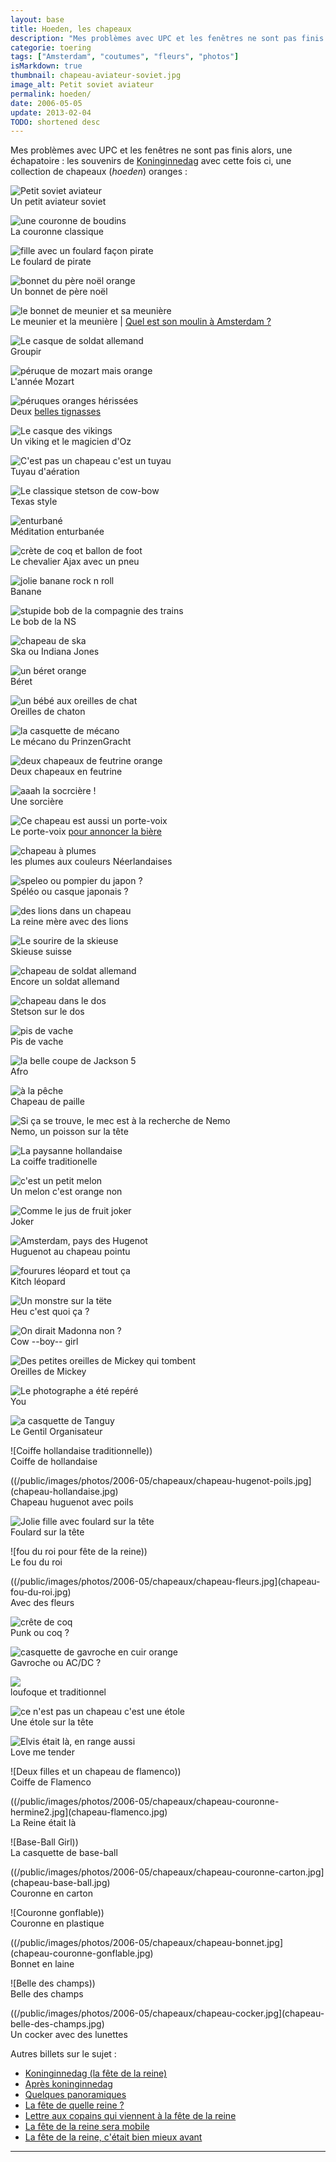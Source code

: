 ```yaml
---
layout: base
title: Hoeden, les chapeaux
description: "Mes problèmes avec UPC et les fenêtres ne sont pas finis alors, une échapatoire : les souvenirs de Koninginnedag avec cette fois ci, une collection de chapea"
categorie: toering
tags: ["Amsterdam", "coutumes", "fleurs", "photos"]
isMarkdown: true
thumbnail: chapeau-aviateur-soviet.jpg
image_alt: Petit soviet aviateur
permalink: hoeden/
date: 2006-05-05
update: 2013-02-04
TODO: shortened desc
---
```


Mes problèmes avec UPC et les fenêtres ne sont pas finis alors, une échapatoire : les souvenirs de [Koninginnedag](/koninginnedag) avec cette fois ci, une collection de chapeaux (*hoeden*) oranges :

<!-- HTML -->
<a name="soviet"></a>
<!-- / HTML -->
![Petit soviet aviateur](chapeau-aviateur-soviet.jpg)  
Un petit aviateur soviet

![une couronne de boudins](chapeau-couronne-boudin.jpg)  
La couronne classique
<!-- HTML -->
<a name="pirate"></a>
<!-- / HTML -->
![fille avec un foulard façon pirate](chapeau-corsaire.jpg)  
Le foulard de pirate

![bonnet du père noël orange](chapeaux-noel.jpg)  
Un bonnet de père noël
<!-- HTML -->
<a name="meunier"></a>
<!-- / HTML -->
![le bonnet de meunier et sa meunière](chapeaux-meunier-meuniere.jpg)  
Le meunier et la meunière | [Quel est son moulin à Amsterdam ?](/les-moulins-d-amsterdam)
<!-- HTML -->
<a name="vermart"></a>
<!-- / HTML -->
![Le casque de soldat allemand](chapeau-vermart.jpg)  
Groupir 

<!-- HTML -->
<a name="mozart"></a>
<!-- / HTML -->
![péruque de mozart mais orange](chapeau-trazom.jpg)  
L'année Mozart
<!-- HTML -->
<a name="tignasses"></a>
<!-- / HTML -->
![péruques oranges hérissées](chapeaux-hirsutes.jpg)  
Deux [belles tignasses](http://www.flickr.com/photos/13274211@N00/470975708/)
<!-- HTML -->
<a name="viking"></a>
<!-- / HTML -->
![Le casque des vikings](chapeaux-viking-oz.jpg)  
Un viking et le magicien d'Oz

![C'est pas un chapeau c'est un tuyau](chapeau-tuyau.jpg)  
Tuyau d'aération
<!-- HTML -->
<a name="cowboy"></a>
<!-- / HTML -->
![Le classique stetson de cow-bow](chapeau-texan.jpg)  
Texas style
<!-- HTML -->
<a name="turban"></a>
<!-- / HTML -->
![enturbané](chapeau-turban.jpg)  
Méditation enturbanée
<!-- HTML -->
<a name="ajax"></a>
<!-- / HTML -->
![crète de coq et ballon de foot](chapeau-ajax.jpg)  
Le chevalier Ajax avec un pneu
<!-- HTML -->
<a name="banane"></a>
<!-- / HTML -->
![jolie banane rock n roll](chapeau-banane.jpg)  
Banane

![stupide bob de la compagnie des trains](chapeaux-bob-ns.jpg)  
Le bob de la NS

![chapeau de ska](chapeau-ska.jpg)  
Ska ou Indiana Jones
<!-- HTML -->
<a name="beret"></a>
<!-- / HTML -->
![un béret orange](chapeau-beret.jpg)  
Béret
<!-- HTML -->
<a name="chat"></a>
<!-- / HTML -->
![un bébé aux oreilles de chat](chapeau-oreilles-chat.jpg)  
Oreilles de chaton

![la casquette de mécano](chapeau-mecano.jpg)  
Le mécano du PrinzenGracht

![deux chapeaux de feutrine orange](chapeaux-feutrine.jpg)  
Deux chapeaux en feutrine
<!-- HTML -->
<a name="sorciere"></a>
<!-- / HTML -->
![aaah la socrcière !](chapeau-sorciere.jpg)  
Une sorcière
<!-- HTML -->
<a name="portevoix"></a>
<!-- / HTML -->
![Ce chapeau est aussi un porte-voix](chapeau-porte-voix.jpg)  
Le porte-voix [pour annoncer la bière](http://www.xs4all.nl/~jlhkrans/Reine_2006/pages/DSCN1569.htm)
<!-- HTML -->
<a name="plumes"></a>
<!-- / HTML -->
![chapeau à plumes](chapeau-plumes.jpg)  
les plumes aux couleurs Néerlandaises
<!-- HTML -->
<a name="speleo"></a>
<!-- / HTML -->
![speleo ou pompier du japon ?](chapeau-pompier-japon.jpg)   
Spéléo ou casque japonais ?
<!-- HTML -->
<a name="lions"></a>
<!-- / HTML -->
![des lions dans un chapeau](chapeau-queenmother.jpg)  
La reine mère avec des lions
<!-- HTML -->
<a name="skieuse"></a>
<!-- / HTML -->
![Le sourire de la skieuse](chapeau-skieuse.jpg)  
Skieuse suisse

![chapeau de soldat allemand](chapeau-ss.jpg)  
Encore un soldat allemand
<!-- HTML -->
<a name="stetson"></a>
<!-- / HTML -->
![chapeau dans le dos](chapeau-stetson.jpg)  
Stetson sur le dos
<!-- HTML -->
<a name="pis"></a>
<!-- / HTML -->
![pis de vache](chapeau-pis.jpg)  
Pis de vache
<!-- HTML -->
<a name="afro"></a>
<!-- / HTML -->
![la belle coupe de Jackson 5](chapeau-perruque-afro.jpg)  
Afro
<!-- HTML -->
<a name="paille"></a>
<!-- / HTML -->
![à la pêche](chapeau-pecheur.jpg)  
Chapeau de paille
<!-- HTML -->
<a name="nemo"></a>
<!-- / HTML -->
![Si ça se trouve, le mec est à la recherche de Nemo](chapeau-nemo.jpg)  
Nemo, un poisson sur la tête
<!-- HTML -->
<a name="coiffe"></a>
<!-- / HTML -->
![La paysanne hollandaise](chapeau-paysanne.jpg)  
La coiffe traditionelle
<!-- HTML -->
<a name="melon"></a>
<!-- / HTML -->
![c'est un petit melon](chapeau-melon.jpg)  
Un melon c'est orange non 
<!-- HTML -->
<a name="joker"></a>
<!-- / HTML -->
![Comme le jus de fruit joker](chapeau-joker.jpg)  
Joker
<!-- HTML -->
<a name="hugenot"></a>
<!-- / HTML -->
![Amsterdam, pays des Hugenot](chapeau-hugenot.jpg)  
Huguenot au chapeau pointu
<!-- HTML -->
<a name="kitch"></a>
<!-- / HTML -->
![fourures léopard et tout ça](chapeau-leopard.jpg)  
Kitch léopard
<!-- HTML -->
<a name="monstre"></a>
<!-- / HTML -->
![Un monstre sur la tëte](chapeau-monstre.jpg)  
Heu c'est quoi ça ?
<!-- HTML -->
<a name="madonna"></a>
<!-- / HTML -->
![On dirait Madonna non ?](chapeau-madonna.jpg)  
Cow --boy-- girl

<!-- HTML -->
<a name="mickey"></a>
<!-- / HTML -->
![Des petites oreilles de Mickey qui tombent](chapeau-oreilles-mickey.jpg)  
Oreilles de Mickey

<!-- HTML -->
<a name="you"></a>
<!-- / HTML -->
![Le photographe a été repéré](chapeau-haut-de-forme.jpg)  
You 
<!-- HTML -->
<a name="tanguy"></a>
<!-- / HTML -->
![a casquette de Tanguy](chapeau-go.jpg)  
Le Gentil Organisateur

<!-- HTML -->
<a name="coiffe2"></a>
<!-- / HTML -->
![Coiffe hollandaise traditionnelle))  
Coiffe de hollandaise
<!-- HTML -->
<a name="poils"></a>
<!-- / HTML -->
((/public/images/photos/2006-05/chapeaux/chapeau-hugenot-poils.jpg](chapeau-hollandaise.jpg)  
Chapeau huguenot avec poils
<!-- HTML -->
<a name="foulard"></a>
<!-- / HTML -->
![Jolie fille avec foulard sur la tête](chapeau-foulard.jpg)  
Foulard sur la tête

<!-- HTML -->
<a name="fou"></a>
<!-- / HTML -->
![fou du roi pour fête de la reine))  
Le fou du roi
<!-- HTML -->
<a name="fleurs"></a>
<!-- / HTML -->
((/public/images/photos/2006-05/chapeaux/chapeau-fleurs.jpg](chapeau-fou-du-roi.jpg)  
Avec des fleurs
<!-- HTML -->
<a name="coq"></a>
<!-- / HTML -->
![crête de coq](chapeau-coq.jpg)  
Punk ou coq ?
<!-- HTML -->
<a name="gavroche"></a>
<!-- / HTML -->
![casquette de gavroche en cuir orange](chapeau-gavroche.jpg)  
Gavroche ou AC/DC ?

![](chapeau-cracker.jpg)  
loufoque et traditionnel
<!-- HTML -->
<a name="etole"></a>
<!-- / HTML -->
![ce n'est pas un chapeau c'est une étole](chapeau-echarpe.jpg)  
Une étole sur la tête
<!-- HTML -->
<a name="elvis"></a>
<!-- / HTML -->
![Elvis était là, en range aussi](chapeau-elvis.jpg)  
Love me tender
<!-- HTML -->
<a name="flamenco"></a>
<!-- / HTML -->
![Deux filles et un chapeau de flamenco))  
Coiffe de Flamenco
<!-- HTML -->
<a name="reine"></a>
<!-- / HTML -->
((/public/images/photos/2006-05/chapeaux/chapeau-couronne-hermine2.jpg](chapeau-flamenco.jpg)  
La Reine était là
<!-- HTML -->
<a name="pet"></a>
<!-- / HTML -->
![Base-Ball Girl))  
La casquette de base-ball
<!-- HTML -->
<a name="carton"></a>
<!-- / HTML -->
((/public/images/photos/2006-05/chapeaux/chapeau-couronne-carton.jpg](chapeau-base-ball.jpg)  
Couronne en carton
<!-- HTML -->
<a name="gonflable"></a>
<!-- / HTML -->
![Couronne gonflable))  
Couronne en plastique
<!-- HTML -->
<a name="bonnet"></a>
<!-- / HTML -->
((/public/images/photos/2006-05/chapeaux/chapeau-bonnet.jpg](chapeau-couronne-gonflable.jpg)  
Bonnet en laine
<!-- HTML -->
<a name="belle"></a>
<!-- / HTML -->
![Belle des champs))  
Belle des champs
<!-- HTML -->
<a name="cocker"></a>
<!-- / HTML -->
((/public/images/photos/2006-05/chapeaux/chapeau-cocker.jpg](chapeau-belle-des-champs.jpg)  
Un cocker avec des lunettes

Autres billets sur le sujet :
* [Koninginnedag (la fête de la reine)](/koninginnedag)
* [Après koninginnedag](/apres-koninginnedag)
* [Quelques panoramiques](/pas-de-fete-du-travail)
* [La fête de quelle reine ?](/la-fete-de-quelle-reine)
* [Lettre aux copains qui viennent à la fête de la reine](/lettre-aux-copains-qui-viennent-a-la-fete-de-la-reine)
* [La fête de la reine sera mobile](/la-fete-de-la-reine-sera-mobile)
* [La fête de la reine, c'était bien mieux avant](/fete-dela-reine-bien-mieux-avant)
---
